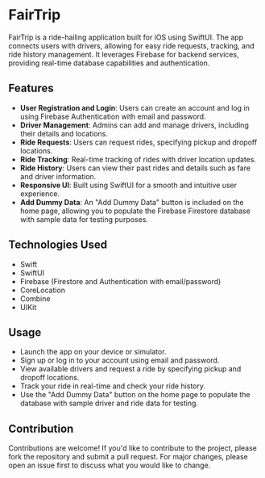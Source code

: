 # FairTrip

FairTrip is a ride-hailing application built for iOS using SwiftUI. The app connects users with drivers, allowing for easy ride requests, tracking, and ride history management. It leverages Firebase for backend services, providing real-time database capabilities and authentication.

## Features

- **User Registration and Login**: Users can create an account and log in using Firebase Authentication with email and password.
- **Driver Management**: Admins can add and manage drivers, including their details and locations.
- **Ride Requests**: Users can request rides, specifying pickup and dropoff locations.
- **Ride Tracking**: Real-time tracking of rides with driver location updates.
- **Ride History**: Users can view their past rides and details such as fare and driver information.
- **Responsive UI**: Built using SwiftUI for a smooth and intuitive user experience.
- **Add Dummy Data**: An "Add Dummy Data" button is included on the home page, allowing you to populate the Firebase Firestore database with sample data for testing purposes.

## Technologies Used

- Swift
- SwiftUI
- Firebase (Firestore and Authentication with email/password)
- CoreLocation
- Combine
- UIKit

## Usage

- Launch the app on your device or simulator.
- Sign up or log in to your account using email and password.
- View available drivers and request a ride by specifying pickup and dropoff locations.
- Track your ride in real-time and check your ride history.
- Use the "Add Dummy Data" button on the home page to populate the database with sample driver and ride data for testing.

## Contribution

Contributions are welcome! If you'd like to contribute to the project, please fork the repository and submit a pull request. For major changes, please open an issue first to discuss what you would like to change.